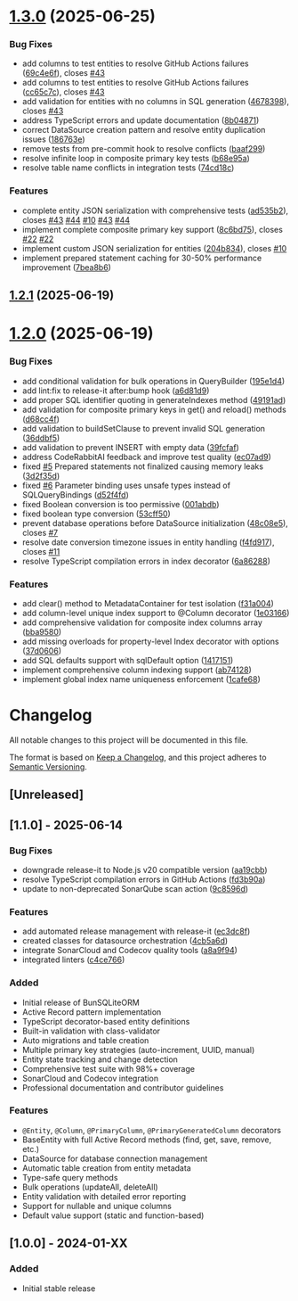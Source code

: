 

# [1.3.0](https://github.com/angelxmoreno/bun-sqlite-orm/compare/v1.2.1...v1.3.0) (2025-06-25)


### Bug Fixes

* add columns to test entities to resolve GitHub Actions failures ([69c4e6f](https://github.com/angelxmoreno/bun-sqlite-orm/commit/69c4e6f51e379247857bf6efaffbb7ec317a312d)), closes [#43](https://github.com/angelxmoreno/bun-sqlite-orm/issues/43)
* add columns to test entities to resolve GitHub Actions failures ([cc65c7c](https://github.com/angelxmoreno/bun-sqlite-orm/commit/cc65c7c2dbee2c3d9f5be59bbdd484db3de94bc6)), closes [#43](https://github.com/angelxmoreno/bun-sqlite-orm/issues/43)
* add validation for entities with no columns in SQL generation ([4678398](https://github.com/angelxmoreno/bun-sqlite-orm/commit/467839886fc869bab7a55df452d968e44731a9e2)), closes [#43](https://github.com/angelxmoreno/bun-sqlite-orm/issues/43)
* address TypeScript errors and update documentation ([8b04871](https://github.com/angelxmoreno/bun-sqlite-orm/commit/8b0487174efaddda5d55da408eb1ab4ed0d0ee91))
* correct DataSource creation pattern and resolve entity duplication issues ([186763e](https://github.com/angelxmoreno/bun-sqlite-orm/commit/186763e4619106d5dcc6af9be04570f3f345aaba))
* remove tests from pre-commit hook to resolve conflicts ([baaf299](https://github.com/angelxmoreno/bun-sqlite-orm/commit/baaf299ea1207d31ac12d4dd78525ddde1388eca))
* resolve infinite loop in composite primary key tests ([b68e95a](https://github.com/angelxmoreno/bun-sqlite-orm/commit/b68e95a35b46c1e36fdd7c55228b669920303021))
* resolve table name conflicts in integration tests ([74cd18c](https://github.com/angelxmoreno/bun-sqlite-orm/commit/74cd18c75e462f82345e37f167058a138b8fb237))


### Features

* complete entity JSON serialization with comprehensive tests ([ad535b2](https://github.com/angelxmoreno/bun-sqlite-orm/commit/ad535b2facee0a960ee315612f5613e0b186f621)), closes [#43](https://github.com/angelxmoreno/bun-sqlite-orm/issues/43) [#44](https://github.com/angelxmoreno/bun-sqlite-orm/issues/44) [#10](https://github.com/angelxmoreno/bun-sqlite-orm/issues/10) [#43](https://github.com/angelxmoreno/bun-sqlite-orm/issues/43) [#44](https://github.com/angelxmoreno/bun-sqlite-orm/issues/44)
* implement complete composite primary key support ([8c6bd75](https://github.com/angelxmoreno/bun-sqlite-orm/commit/8c6bd75c784987061099884c998c88396842ec17)), closes [#22](https://github.com/angelxmoreno/bun-sqlite-orm/issues/22) [#22](https://github.com/angelxmoreno/bun-sqlite-orm/issues/22)
* implement custom JSON serialization for entities ([204b834](https://github.com/angelxmoreno/bun-sqlite-orm/commit/204b83478833e441a14d265ea61cf02f8431dac1)), closes [#10](https://github.com/angelxmoreno/bun-sqlite-orm/issues/10)
* implement prepared statement caching for 30-50% performance improvement ([7bea8b6](https://github.com/angelxmoreno/bun-sqlite-orm/commit/7bea8b6f081dd3a42df6dce0c58288c7e8fee2f9))

## [1.2.1](https://github.com/angelxmoreno/bun-sqlite-orm/compare/v1.2.0...v1.2.1) (2025-06-19)

# [1.2.0](https://github.com/angelxmoreno/bun-sqlite-orm/compare/v1.1.0...v1.2.0) (2025-06-19)


### Bug Fixes

* add conditional validation for bulk operations in QueryBuilder ([195e1d4](https://github.com/angelxmoreno/bun-sqlite-orm/commit/195e1d44e4fcc1ccea82ab926662ad5d080d13ea))
* add lint:fix to release-it after:bump hook ([a6d81d9](https://github.com/angelxmoreno/bun-sqlite-orm/commit/a6d81d9b434b16b25576fb59effeeb7a9c971702))
* add proper SQL identifier quoting in generateIndexes method ([49191ad](https://github.com/angelxmoreno/bun-sqlite-orm/commit/49191ad0c4070d977bf3a0f7bd1a00f7af631b62))
* add validation for composite primary keys in get() and reload() methods ([d68cc4f](https://github.com/angelxmoreno/bun-sqlite-orm/commit/d68cc4fd8ad7e3ec4537329a2659f8ab37d32aff))
* add validation to buildSetClause to prevent invalid SQL generation ([36ddbf5](https://github.com/angelxmoreno/bun-sqlite-orm/commit/36ddbf51f50b7f991d55f5bd0d73430b96394484))
* add validation to prevent INSERT with empty data ([39fcfaf](https://github.com/angelxmoreno/bun-sqlite-orm/commit/39fcfafbd9ac60f75c27a8b4e0a02ca8d3991a91))
* address CodeRabbitAI feedback and improve test quality ([ec07ad9](https://github.com/angelxmoreno/bun-sqlite-orm/commit/ec07ad9eb67fdad48e4be2ef1cff5082d85f998c))
* fixed [#5](https://github.com/angelxmoreno/bun-sqlite-orm/issues/5) Prepared statements not finalized causing memory leaks ([3d2f35d](https://github.com/angelxmoreno/bun-sqlite-orm/commit/3d2f35dcfebc804eeaacbdd62d20004427a47672))
* fixed [#6](https://github.com/angelxmoreno/bun-sqlite-orm/issues/6) Parameter binding uses unsafe types instead of SQLQueryBindings ([d52f4fd](https://github.com/angelxmoreno/bun-sqlite-orm/commit/d52f4fdd3ce39b55f3dffa3b1793ce844a9f0602))
* fixed Boolean conversion is too permissive ([001abdb](https://github.com/angelxmoreno/bun-sqlite-orm/commit/001abdb54dfdcc20758d2d2184991e371bde467f))
* fixed boolean type conversion ([53cff50](https://github.com/angelxmoreno/bun-sqlite-orm/commit/53cff507d423ec303f5581b6993d7a15f39c5b91))
* prevent database operations before DataSource initialization ([48c08e5](https://github.com/angelxmoreno/bun-sqlite-orm/commit/48c08e51f862ac7e4456eba010fe97ba1d2a64f7)), closes [#7](https://github.com/angelxmoreno/bun-sqlite-orm/issues/7)
* resolve date conversion timezone issues in entity handling ([f4fd917](https://github.com/angelxmoreno/bun-sqlite-orm/commit/f4fd9171ffc0d15e0e89b297dc858d82a3c829e4)), closes [#11](https://github.com/angelxmoreno/bun-sqlite-orm/issues/11)
* resolve TypeScript compilation errors in index decorator ([6a86288](https://github.com/angelxmoreno/bun-sqlite-orm/commit/6a8628858d57f18b0003c6c6536913053dbea72f))


### Features

* add clear() method to MetadataContainer for test isolation ([f31a004](https://github.com/angelxmoreno/bun-sqlite-orm/commit/f31a004d2389cbbb324b8e414b7e14043a4c3043))
* add column-level unique index support to @Column decorator ([1e03166](https://github.com/angelxmoreno/bun-sqlite-orm/commit/1e03166f08781398c253698148e255c1b5dcf44c))
* add comprehensive validation for composite index columns array ([bba9580](https://github.com/angelxmoreno/bun-sqlite-orm/commit/bba9580909a4be6aab83669d5a83d63595387f85))
* add missing overloads for property-level Index decorator with options ([37d0606](https://github.com/angelxmoreno/bun-sqlite-orm/commit/37d06067c2e44c529d98929f0ac03d82f8d0a6b7))
* add SQL defaults support with sqlDefault option ([1417151](https://github.com/angelxmoreno/bun-sqlite-orm/commit/1417151607b0a67ac06e3c14e5f5f46637f84639))
* implement comprehensive column indexing support ([ab74128](https://github.com/angelxmoreno/bun-sqlite-orm/commit/ab741284409d8e247838d6167a42d9c462f33e22))
* implement global index name uniqueness enforcement ([1cafe68](https://github.com/angelxmoreno/bun-sqlite-orm/commit/1cafe688e720d259ea40f3ac16adaa9e6b25f899))

# Changelog

All notable changes to this project will be documented in this file.

The format is based on [Keep a Changelog](https://keepachangelog.com/en/1.0.0/),
and this project adheres to [Semantic Versioning](https://semver.org/spec/v2.0.0.html).

## [Unreleased]

## [1.1.0] - 2025-06-14

### Bug Fixes
* downgrade release-it to Node.js v20 compatible version ([aa19cbb](https://github.com/angelxmoreno/bun-sqlite-orm/commit/aa19cbb9d3770fb86d91e117ccda573cc0939177))
* resolve TypeScript compilation errors in GitHub Actions ([fd3b90a](https://github.com/angelxmoreno/bun-sqlite-orm/commit/fd3b90a07d5479737b5d1c2fb647ac14bb7cc1b5))
* update to non-deprecated SonarQube scan action ([9c8596d](https://github.com/angelxmoreno/bun-sqlite-orm/commit/9c8596dba4cf365bdd0e59d66049214ab424a6e0))

### Features
* add automated release management with release-it ([ec3dc8f](https://github.com/angelxmoreno/bun-sqlite-orm/commit/ec3dc8f6b2db0a198f4b4a1feed19102dfa1837b))
* created classes for datasource orchestration ([4cb5a6d](https://github.com/angelxmoreno/bun-sqlite-orm/commit/4cb5a6d66310c05b995889fecdf794550ee23bf8))
* integrate SonarCloud and Codecov quality tools ([a8a9f94](https://github.com/angelxmoreno/bun-sqlite-orm/commit/a8a9f9444f9f758f418117568d69103dcf171629))
* integrated linters ([c4ce766](https://github.com/angelxmoreno/bun-sqlite-orm/commit/c4ce76639c2be829cdc9e16f984a95d7058b96e9))

### Added
- Initial release of BunSQLiteORM
- Active Record pattern implementation
- TypeScript decorator-based entity definitions
- Built-in validation with class-validator
- Auto migrations and table creation
- Multiple primary key strategies (auto-increment, UUID, manual)
- Entity state tracking and change detection
- Comprehensive test suite with 98%+ coverage
- SonarCloud and Codecov integration
- Professional documentation and contributor guidelines

### Features
- `@Entity`, `@Column`, `@PrimaryColumn`, `@PrimaryGeneratedColumn` decorators
- BaseEntity with full Active Record methods (find, get, save, remove, etc.)
- DataSource for database connection management
- Automatic table creation from entity metadata
- Type-safe query methods
- Bulk operations (updateAll, deleteAll)
- Entity validation with detailed error reporting
- Support for nullable and unique columns
- Default value support (static and function-based)

## [1.0.0] - 2024-01-XX

### Added
- Initial stable release